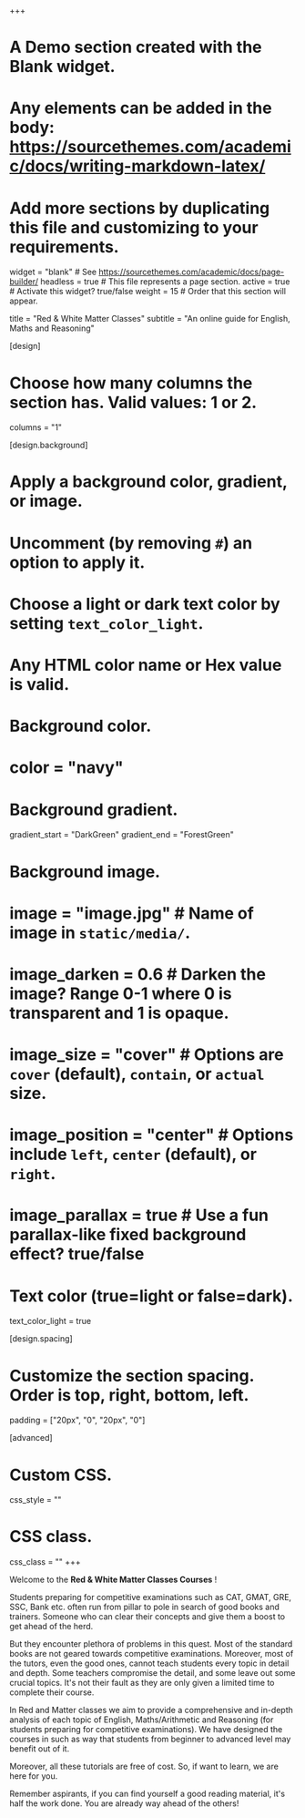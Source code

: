 +++
# A Demo section created with the Blank widget.
# Any elements can be added in the body: https://sourcethemes.com/academic/docs/writing-markdown-latex/
# Add more sections by duplicating this file and customizing to your requirements.

widget = "blank"  # See https://sourcethemes.com/academic/docs/page-builder/
headless = true  # This file represents a page section.
active = true  # Activate this widget? true/false
weight = 15  # Order that this section will appear.

title = "Red & White Matter Classes"
subtitle = "An online guide for English, Maths and Reasoning"

[design]
  # Choose how many columns the section has. Valid values: 1 or 2.
  columns = "1"

[design.background]
  # Apply a background color, gradient, or image.
  #   Uncomment (by removing `#`) an option to apply it.
  #   Choose a light or dark text color by setting `text_color_light`.
  #   Any HTML color name or Hex value is valid.

  # Background color.
  # color = "navy"
  
  # Background gradient.
  gradient_start = "DarkGreen"
  gradient_end = "ForestGreen"
  
  # Background image.
  # image = "image.jpg"  # Name of image in `static/media/`.
  # image_darken = 0.6  # Darken the image? Range 0-1 where 0 is transparent and 1 is opaque.
  # image_size = "cover"  #  Options are `cover` (default), `contain`, or `actual` size.
  # image_position = "center"  # Options include `left`, `center` (default), or `right`.
  # image_parallax = true  # Use a fun parallax-like fixed background effect? true/false
  
  # Text color (true=light or false=dark).
  text_color_light = true

[design.spacing]
  # Customize the section spacing. Order is top, right, bottom, left.
  padding = ["20px", "0", "20px", "0"]

[advanced]
 # Custom CSS. 
 css_style = ""
 
 # CSS class.
 css_class = ""
+++

Welcome to the **Red & White Matter Classes Courses** !

Students preparing for competitive examinations such as CAT, GMAT, GRE, SSC, Bank etc. often run from pillar to pole in search of good books and trainers. Someone who can clear their concepts and give them a boost to get ahead of the herd. 

But they encounter plethora of problems in this quest. Most of the standard books are not geared towards competitive examinations. Moreover, most of the tutors, even the good ones, cannot teach students every topic in detail and depth. Some teachers compromise the detail, and some leave out some crucial topics. It's not their fault as they are only given a limited time to complete their course. 

In Red and Matter classes we aim to provide a comprehensive and in-depth analysis of each topic of English, Maths/Arithmetic and Reasoning (for students preparing for competitive examinations). We have designed the courses in such as way that students from beginner to advanced level may benefit out of it. 

Moreover, all these tutorials are free of cost. So, if want to learn, we are here for you. 

Remember aspirants, if you can find yourself a good reading material, it's half the work done. You are already way ahead of the others!

<!-- {{% alert note %}}
You may also follow us on our YouTube Channels:
- [Our English *YouTube* channel](https://youtube.com/channel/UCxMFUcM1jBl9byccUb4f2nQ/).
- [Our Hindi *YouTube* channel](https://youtube.com/channel/UCkwGJqyYGXZuouXJoCGzlaQ/). <br>
(Though there are not many video tutorials as of now, as our priority is our website. But we will add more soon.)
{{% /alert %}} -->
